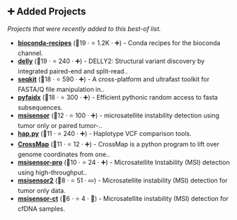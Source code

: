 ## ➕ Added Projects

_Projects that were recently added to this best-of list._

- <b><a href="https://github.com/bioconda/bioconda-recipes">bioconda-recipes</a></b> (🥇19 ·  ⭐ 1.2K · ➕) - Conda recipes for the bioconda channel.
- <b><a href="https://github.com/dellytools/delly">delly</a></b> (🥇19 ·  ⭐ 240 · ➕) - DELLY2: Structural variant discovery by integrated paired-end and split-read..
- <b><a href="https://github.com/shenwei356/seqkit">seqkit</a></b> (🥇18 ·  ⭐ 590 · ➕) - A cross-platform and ultrafast toolkit for FASTA/Q file manipulation in..
- <b><a href="https://github.com/mdshw5/pyfaidx">pyfaidx</a></b> (🥇18 ·  ⭐ 300 · ➕) - Efficient pythonic random access to fasta subsequences.
- <b><a href="https://github.com/ding-lab/msisensor">msisensor</a></b> (🥈12 ·  ⭐ 100 · ➕) - microsatellite instability detection using tumor only or paired tumor-..
- <b><a href="https://github.com/Illumina/hap.py">hap.py</a></b> (🥉11 ·  ⭐ 240 · ➕) - Haplotype VCF comparison tools.
- <b><a href="https://github.com/liguowang/CrossMap">CrossMap</a></b> (🥉11 ·  ⭐ 12 · ➕) - CrossMap is a python program to lift over genome coordinates from one..
- <b><a href="https://github.com/xjtu-omics/msisensor-pro">msisensor-pro</a></b> (🥉10 ·  ⭐ 24 · ➕) - Microsatellite Instability (MSI) detection using high-throughput..
- <b><a href="https://github.com/niu-lab/msisensor2">msisensor2</a></b> (🥉8 ·  ⭐ 51 · 💤) - Microsatellite instability (MSI) detection for tumor only data.
- <b><a href="https://github.com/niu-lab/msisensor-ct">msisensor-ct</a></b> (🥉6 ·  ⭐ 4 · 🐣) - Microsatellite instability (MSI) detection for cfDNA samples.

